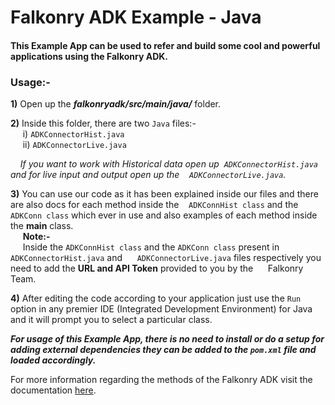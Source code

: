 # Falkonry ADK Example - Java
#### This Example App can be used to refer and build some cool and powerful applications using the Falkonry ADK.

### Usage:-

**1)** Open up the **_falkonryadk/src/main/java/_** folder.<br>

**2)** Inside this folder, there are two `Java` files:-<br>
&nbsp;&nbsp;&nbsp;&nbsp; i) `ADKConnectorHist.java` <br>
&nbsp;&nbsp;&nbsp;&nbsp; ii) `ADKConnectorLive.java` <br>

&nbsp;&nbsp;&nbsp;&nbsp;_If you want to work with Historical data open up &nbsp;`ADKConnectorHist.java` and for live
input and output open up the &nbsp;&nbsp;&nbsp;`ADKConnectorLive.java`._ <br>

**3)** You can use our code as it has been explained inside our files and
there are also docs for each method inside the &nbsp;&nbsp;&nbsp;`ADKConnHist class`
and the `ADKConn class` which ever in use and also examples of each
method inside the **main** class.<br>
&nbsp;&nbsp;&nbsp;&nbsp; **Note:-** <br>
&nbsp;&nbsp;&nbsp;&nbsp; Inside the `ADKConnHist class` and the `ADKConn class` present in `ADKConnectorHist.java` and &nbsp;&nbsp;&nbsp;&nbsp;&nbsp;`ADKConnectorLive.java` files
respectively you need to add the **URL and API Token** provided to
you by the &nbsp;&nbsp;&nbsp;&nbsp;&nbsp;Falkonry Team.

**4)** After editing the code according to your application just use the `Run` option in any premier IDE (Integrated Development Environment) for Java and it will prompt you to select a particular class.

**_For usage of this Example App, there is no need to install or do a setup for adding external dependencies they can be added to the `pom.xml` file and loaded accordingly._**<br>

 For more information regarding the methods of the Falkonry ADK visit the documentation [here](https://help.falkonry.com/en/latest/adk_documentation.html).
